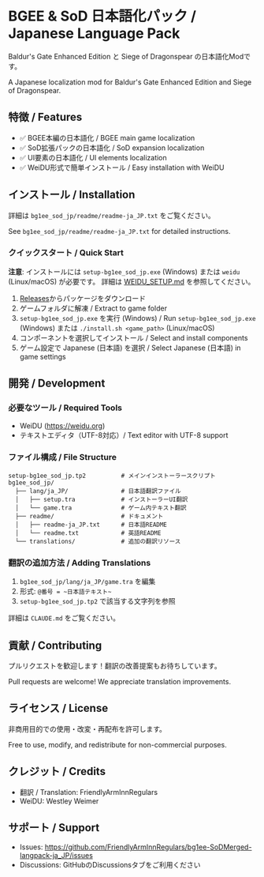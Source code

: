 # BGEE & SoD 日本語化パック / Japanese Language Pack

Baldur's Gate Enhanced Edition と Siege of Dragonspear の日本語化Modです。

A Japanese localization mod for Baldur's Gate Enhanced Edition and Siege of Dragonspear.

## 特徴 / Features

- ✅ BGEE本編の日本語化 / BGEE main game localization
- ✅ SoD拡張パックの日本語化 / SoD expansion localization
- ✅ UI要素の日本語化 / UI elements localization
- ✅ WeiDU形式で簡単インストール / Easy installation with WeiDU

## インストール / Installation

詳細は `bg1ee_sod_jp/readme/readme-ja_JP.txt` をご覧ください。

See `bg1ee_sod_jp/readme/readme-ja_JP.txt` for detailed instructions.

### クイックスタート / Quick Start

**注意**: インストールには `setup-bg1ee_sod_jp.exe` (Windows) または `weidu` (Linux/macOS) が必要です。
詳細は [WEIDU_SETUP.md](WEIDU_SETUP.md) を参照してください。

1. [Releases](https://github.com/FriendlyArmInnRegulars/bg1ee-SoDMerged-langpack-ja_JP/releases)からパッケージをダウンロード
2. ゲームフォルダに解凍 / Extract to game folder
3. `setup-bg1ee_sod_jp.exe` を実行 (Windows) / Run `setup-bg1ee_sod_jp.exe` (Windows)
   または `./install.sh <game_path>` (Linux/macOS)
4. コンポーネントを選択してインストール / Select and install components
5. ゲーム設定で Japanese (日本語) を選択 / Select Japanese (日本語) in game settings

## 開発 / Development

### 必要なツール / Required Tools

- WeiDU (https://weidu.org)
- テキストエディタ（UTF-8対応）/ Text editor with UTF-8 support

### ファイル構成 / File Structure

```
setup-bg1ee_sod_jp.tp2          # メインインストーラースクリプト
bg1ee_sod_jp/
  ├── lang/ja_JP/               # 日本語翻訳ファイル
  │   ├── setup.tra             # インストーラーUI翻訳
  │   └── game.tra              # ゲーム内テキスト翻訳
  ├── readme/                   # ドキュメント
  │   ├── readme-ja_JP.txt      # 日本語README
  │   └── readme.txt            # 英語README
  └── translations/             # 追加の翻訳リソース
```

### 翻訳の追加方法 / Adding Translations

1. `bg1ee_sod_jp/lang/ja_JP/game.tra` を編集
2. 形式: `@番号 = ~日本語テキスト~`
3. `setup-bg1ee_sod_jp.tp2` で該当する文字列を参照

詳細は `CLAUDE.md` をご覧ください。

## 貢献 / Contributing

プルリクエストを歓迎します！翻訳の改善提案もお待ちしています。

Pull requests are welcome! We appreciate translation improvements.

## ライセンス / License

非商用目的での使用・改変・再配布を許可します。

Free to use, modify, and redistribute for non-commercial purposes.

## クレジット / Credits

- 翻訳 / Translation: FriendlyArmInnRegulars
- WeiDU: Westley Weimer

## サポート / Support

- Issues: https://github.com/FriendlyArmInnRegulars/bg1ee-SoDMerged-langpack-ja_JP/issues
- Discussions: GitHubのDiscussionsタブをご利用ください
